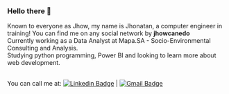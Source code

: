 ### Hello there 👋

Known to everyone as Jhow, my name is Jhonatan, a computer engineer in training! You can find me on any social network by **jhowcanedo**
<br/>Currently working as a Data Analyst at Mapa.SA - Socio-Environmental Consulting and Analysis.
<br/>Studying python programming, Power BI and looking to learn more about web development.


 <br/>You can call me at: [![Linkedin Badge](https://img.shields.io/badge/-jhowcanedo-blue?style=flat-square&logo=Linkedin&logoColor=white&link=https://www.linkedin.com/in/jhowcanedo)](https://www.linkedin.com/in/jhowcanedo) 
|
[![Gmail Badge](https://img.shields.io/badge/-jhowcanedo@gmail.com-c14438?style=flat-square&logo=Gmail&logoColor=white&link=mailto:jhowcanedo@gmail.com)](mailto:jhowcanedo@gmail.com)
